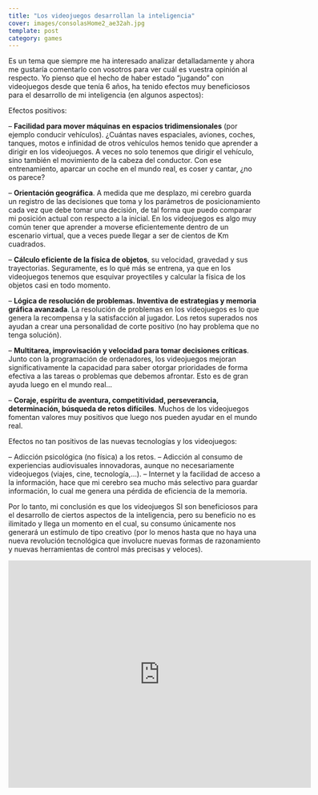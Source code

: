 ```yaml
---
title: "Los videojuegos desarrollan la inteligencia"
cover: images/consolasHome2_ae32ah.jpg
template: post
category: games
---
```


Es un tema que siempre me ha interesado analizar detalladamente y ahora me gustaría comentarlo con vosotros para ver cuál es vuestra opinión al respecto. Yo pienso que el hecho de haber estado “jugando” con videojuegos desde que tenía 6 años, ha tenido efectos muy beneficiosos para el desarrollo de mi inteligencia (en algunos aspectos):

Efectos positivos:

– **Facilidad para mover máquinas en espacios tridimensionales** (por ejemplo conducir vehículos). ¿Cuántas naves espaciales, aviones, coches, tanques, motos e infinidad de otros vehículos hemos tenido que aprender a dirigir en los videojuegos. A veces no solo tenemos que dirigir el vehículo, sino también el movimiento de la cabeza del conductor. Con ese entrenamiento, aparcar un coche en el mundo real, es coser y cantar, ¿no os parece?

– **Orientación geográfica**. A medida que me desplazo, mi cerebro guarda un registro de las decisiones que toma y los parámetros de posicionamiento cada vez que debe tomar una decisión, de tal forma que puedo comparar mi posición actual con respecto a la inicial. En los videojuegos es algo muy común tener que aprender a moverse eficientemente dentro de un escenario virtual, que a veces puede llegar a ser de cientos de Km cuadrados.

– **Cálculo eficiente de la física de objetos**, su velocidad, gravedad y sus trayectorias. Seguramente, es lo qué más se entrena, ya que en los videojuegos tenemos que esquivar proyectiles y calcular la física de los objetos casi en todo momento.

– **Lógica de resolución de problemas. Inventiva de estrategias y memoria gráfica avanzada**. La resolución de problemas en los videojuegos es lo que genera la recompensa y la satisfacción al jugador. Los retos superados nos ayudan a crear una personalidad de corte positivo (no hay problema que no tenga solución).

– **Multitarea, improvisación y velocidad para tomar decisiones críticas**. Junto con la programación de ordenadores, los videojuegos mejoran significativamente la capacidad para saber otorgar prioridades de forma efectiva a las tareas o problemas que debemos afrontar. Esto es de gran ayuda luego en el mundo real…

– **Coraje, espíritu de aventura, competitividad, perseverancia, determinación, búsqueda de retos difíciles**. Muchos de los videojuegos fomentan valores muy positivos que luego nos pueden ayudar en el mundo real.

Efectos no tan positivos de las nuevas tecnologías y los videojuegos:

– Adicción psicológica (no física) a los retos.
– Adicción al consumo de experiencias audiovisuales innovadoras, aunque no necesariamente videojuegos (viajes, cine, tecnología,…).
– Internet y la facilidad de acceso a la información, hace que mi cerebro sea mucho más selectivo para guardar información, lo cual me genera una pérdida de eficiencia de la memoria.

Por lo tanto, mi conclusión es que los videojuegos SI son beneficiosos para el desarrollo de ciertos aspectos de la inteligencia, pero su beneficio no es ilimitado y llega un momento en el cual, su consumo únicamente nos generará un estímulo de tipo creativo (por lo menos hasta que no haya una nueva revolución tecnológica que involucre nuevas formas de razonamiento y nuevas herramientas de control más precisas y veloces).

<iframe allowfullscreen="" frameborder="0" height="453" src="http://www.youtube.com/embed/vyzTOEyFL2Q?feature=oembed" width="604"></iframe>
